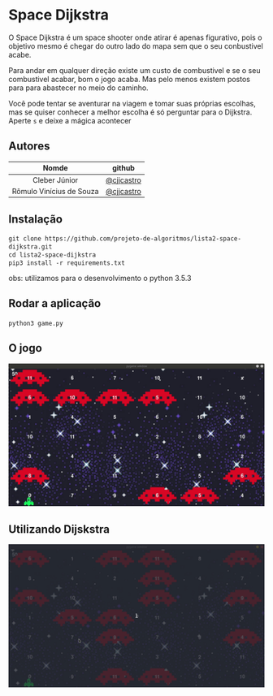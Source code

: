 # Space Dijkstra

O Space Dijkstra é um space shooter onde atirar é apenas figurativo, pois o objetivo mesmo é chegar do outro lado do mapa sem que o seu conbustivel acabe.

Para andar em qualquer direção existe um custo de combustivel e se o seu combustivel acabar, bom o jogo acaba. Mas pelo menos existem postos para para abastecer no meio do caminho.

Você pode tentar se aventurar na viagem e tomar suas próprias escolhas, mas se quiser conhecer a melhor escolha é só perguntar para o Dijkstra. Aperte ```s``` e deixe a mágica acontecer

## Autores

| Nomde | github |
|:-----:|:------:|
| Cleber Júnior | [@cjjcastro](https://github.com/cjjcastro/) |
| Rômulo Vinícius de Souza | [@cjjcastro](https://github.com/romulosouza/) |

## Instalação

```
git clone https://github.com/projeto-de-algoritmos/lista2-space-dijkstra.git
cd lista2-space-dijkstra
pip3 install -r requirements.txt
```

obs: utilizamos para o desenvolvimento o python 3.5.3

## Rodar a aplicação

```
python3 game.py
```

## O jogo

![image2](images/jogo_normal.gif)

## Utilizando Dijskstra

![image1](images/usando_dijkstra.gif)
